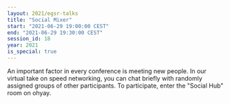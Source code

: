 ```yaml
---
layout: 2021/egsr-talks
title: "Social Mixer"
start: "2021-06-29 19:00:00 CEST"
end: "2021-06-29 19:30:00 CEST"
session_id: 18
year: 2021
is_special: true
---
```


An important factor in every conference is meeting new people. In our virtual take on speed networking, you can chat briefly with randomly assigned groups of other participants. To participate, enter the "Social Hub" room on ohyay.
